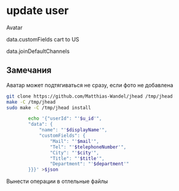 # update user

Avatar

<!-- data.name -->
<!-- data.customFields.Tel -->

<!-- data.email -->
<!-- data.customFields.Mail -->

<!-- data.customFields.City -->
<!-- data.customFields.Title -->
<!-- data.customFields.Department -->

data.customFields	cart to US
<!-- data.active 		status(?) -->

data.joinDefaultChannels

## Замечания

Аватар может подтягиваться не сразу, если фото не добавлена

```sh
git clone https://github.com/Matthias-Wandel/jhead /tmp/jhead
make -C /tmp/jhead
sudo make -C /tmp/jhead install
```

```sh
        echo '{"userId": "'$u_id'",
        "data": {
            "name": "'$displayName'",
            "customFields": {
                "Mail": "'$mail'",
                "Tel": "'$telephoneNumber'",
                "City": "'$city'",
                "Title": "'$title'",
                "Department": "'$department'"
        }}}' >$json
```

Вынести операции в отлельные файлы
